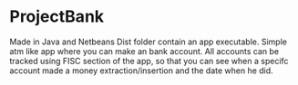 # ProjectBank

Made in Java and Netbeans
Dist folder contain an app executable.
Simple atm like app where you can make an bank account. All accounts can be tracked using FISC section of the app, so that you can see when a specifc account made a money extraction/insertion and the date when he did.  
